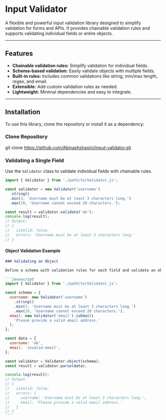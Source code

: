 # Input Validator

A flexible and powerful input validation library designed to simplify validation for forms and APIs. It provides chainable validation rules and supports validating individual fields or entire objects.

---

## Features

- **Chainable validation rules:** Simplify validation for individual fields.
- **Schema-based validation:** Easily validate objects with multiple fields.
- **Built-in rules:** Includes common validations like string, min/max length, regex, and email.
- **Extensible:** Add custom validation rules as needed.
- **Lightweight:** Minimal dependencies and easy to integrate.

---

## Installation

To use this library, clone the repository or install it as a dependency:

### Clone Repository

git clone https://github.com/Abinashshasini/input-validator.git

### Validating a Single Field

Use the `Validator` class to validate individual fields with chainable rules.

```javascript
import { Validator } from './path/to/Validator.js';

const validator = new Validator('username')
  .string()
  .min(3, 'Username must be at least 3 characters long.')
  .max(20, 'Username cannot exceed 20 characters.');

const result = validator.validate('ab');
console.log(result);
// Output:
// {
//   isValid: false,
//   errors: 'Username must be at least 3 characters long.'
// }
```

#### Object Validation Example

````markdown
### Validating an Object

Define a schema with validation rules for each field and validate an object against it.

```javascript
import { Validator } from './path/to/Validator.js';

const schema = {
  username: new Validator('username')
    .string()
    .min(3, 'Username must be at least 3 characters long.')
    .max(20, 'Username cannot exceed 20 characters.'),
  email: new Validator('email').isEmail(
    'Please provide a valid email address.'
  ),
};

const data = {
  username: 'ab',
  email: 'invalid-email',
};

const validator = Validator.object(schema);
const result = validator.parse(data);

console.log(result);
// Output:
// {
//   isValid: false,
//   errors: {
//     username: 'Username must be at least 3 characters long.',
//     email: 'Please provide a valid email address.'
//   }
// }
```
````
